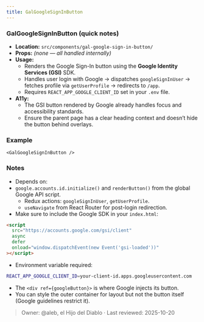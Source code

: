 ```yaml
---
title: GalGoogleSignInButton
---
```


### GalGoogleSignInButton (quick notes)
- **Location:** `src/components/gal-google-sign-in-button/`
- **Props:** *(none — all handled internally)*
- **Usage:**
  - Renders the Google Sign-In button using the **Google Identity Services (GSI)** SDK.
  - Handles user login with Google → dispatches `googleSignInUser` → fetches profile via `getUserProfile` → redirects to `/app`.
  - Requires `REACT_APP_GOOGLE_CLIENT_ID` set in your `.env` file.
- **A11y:**
  - The GSI button rendered by Google already handles focus and accessibility standards.
  - Ensure the parent page has a clear heading context and doesn’t hide the button behind overlays.

### Example
```tsx
<GalGoogleSignInButton />
```

### Notes
- Depends on:
- `google.accounts.id.initialize()` and `renderButton()` from the global Google API script.
    - Redux actions: `googleSignInUser`, `getUserProfile`.
    - `useNavigate` from React Router for post-login redirection.
- Make sure to include the Google SDK in your `index.html`:
```html
<script
  src="https://accounts.google.com/gsi/client"
  async
  defer
  onload="window.dispatchEvent(new Event('gsi-loaded'))"
></script>
```
- Environment variable required:
```bash
REACT_APP_GOOGLE_CLIENT_ID=your-client-id.apps.googleusercontent.com
```
- The `<div ref={googleButton}>` is where Google injects its button.
- You can style the outer container for layout but not the button itself (Google guidelines restrict it).

> Owner: @aleb, el Hijo del Diablo · Last reviewed: 2025-10-20
